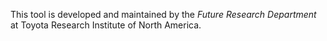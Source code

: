This tool is developed and maintained by the *Future Research Department* at Toyota Research Institute of North America.
